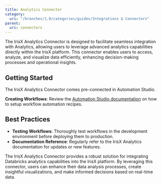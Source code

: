 ```yaml
---
title: Analytics Connector
category:
  uri: "/branches/1.0/categories/guides/Integrations & Connectors"
parent:
  uri: connectors
---
```


The IrisX Analytics Connector is designed to facilitate seamless integration with Analytics, allowing users to leverage advanced analytics capabilities directly within the IrisX platform. This connector enables users to access, analyze, and visualize data efficiently, enhancing decision-making processes and operational insights.


## Getting Started
The IrisX Analytics Connector comes pre-connected in Automation Studio.

**Creating Workflows**: Review the [Automation Studio documentation](https://developers.trackunit.com/reference/access-token) on how to setup workflow automation recipes.

## Best Practices
- **Testing Workflows**: Thoroughly test workflows in the development environment before deploying them to production.
- **Documentation Reference**: Regularly refer to the IrisX Analytics documentation for updates or new features.


The IrisX Analytics Connector provides a robust solution for integrating Databricks analytics capabilities into the IrisX platform. By leveraging this connector, users can enhance their data analysis processes, create insightful visualizations, and make informed decisions based on real-time data.
